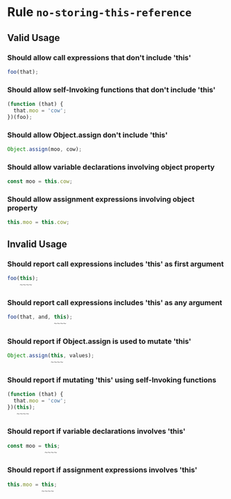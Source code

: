 # Rule `no-storing-this-reference`



## Valid Usage

### Should allow call expressions that don't include 'this'

```ts
foo(that);
```


### Should allow self-Invoking functions that don't include 'this'

```ts
(function (that) {
  that.moo = 'cow';
})(foo);
```


### Should allow Object.assign don't include 'this'

```ts
Object.assign(moo, cow);
```


### Should allow variable declarations involving object property

```ts
const moo = this.cow;
```


### Should allow assignment expressions involving object property

```ts
this.moo = this.cow;
```



## Invalid Usage

### Should report call expressions includes 'this' as first argument

```ts
foo(this);
    ~~~~
```


### Should report call expressions includes 'this' as any argument

```ts
foo(that, and, this);
               ~~~~
```


### Should report if Object.assign is used to mutate 'this'

```ts
Object.assign(this, values);
              ~~~~
```


### Should report if mutating 'this' using self-Invoking functions

```ts
(function (that) {
  that.moo = 'cow';
})(this);
   ~~~~
```


### Should report if variable declarations involves 'this'

```ts
const moo = this;
            ~~~~
```


### Should report if assignment expressions involves 'this'

```ts
this.moo = this;
           ~~~~
```


